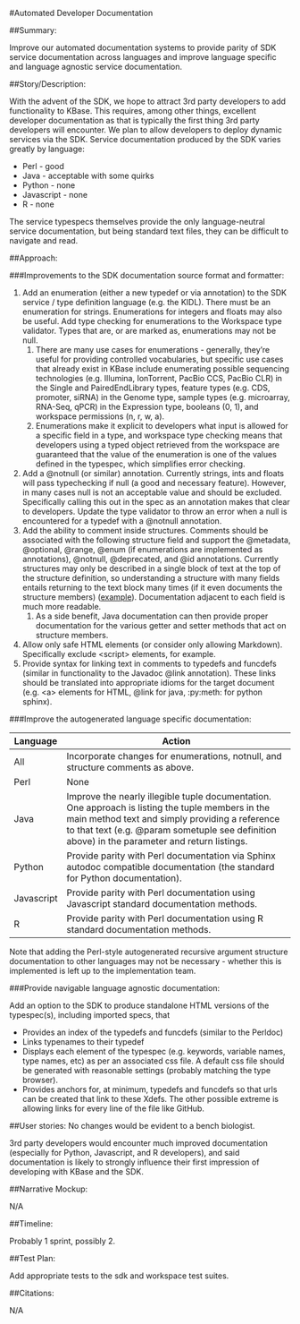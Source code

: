 #Automated Developer Documentation

##Summary:

Improve our automated documentation systems to provide parity of SDK service
documentation across languages and improve language specific and language
agnostic service documentation.

##Story/Description:

With the advent of the SDK, we hope to attract 3rd party developers to add
functionality to KBase. This requires, among other things, excellent developer
documentation as that is typically the first thing 3rd party developers will
encounter. We plan to allow developers to deploy dynamic services via the SDK.
Service documentation produced by the SDK varies greatly by language:

* Perl - good
* Java - acceptable with some quirks
* Python - none
* Javascript - none
* R - none

The service typespecs themselves provide the only language-neutral service
documentation, but being standard text files, they can be difficult to navigate
and read.

##Approach:

###Improvements to the SDK documentation source format and formatter:

1. Add an enumeration (either a new typedef or via annotation) to the SDK
   service / type definition language (e.g. the KIDL). There must be an
   enumeration for strings. Enumerations for integers and floats may also be
   useful. Add type checking for enumerations to the Workspace type validator.
   Types that are, or are marked as, enumerations may not be null. 
    1. There are many use cases for enumerations - generally, they’re useful
       for providing controlled vocabularies, but specific use cases that
       already exist in KBase include enumerating possible sequencing
       technologies (e.g. Illumina, IonTorrent, PacBio CCS, PacBio CLR) in the
       Single and PairedEndLibrary types, feature types (e.g.  CDS, promoter,
       siRNA) in the Genome type, sample types (e.g. microarray, RNA-Seq, qPCR)
       in the Expression type, booleans (0, 1), and workspace permissions
       (n, r, w, a).
    2. Enumerations make it explicit to developers what input is allowed for a
       specific field in a type, and workspace type checking means that
       developers using a typed object retrieved from the workspace are
       guaranteed that the value of the enumeration is one of the values
       defined in the typespec, which simplifies error checking.
2. Add a @notnull (or similar) annotation. Currently strings, ints and floats
   will pass typechecking if null (a good and necessary feature). However, in
   many cases null is not an acceptable value and should be excluded.
   Specifically calling this out in the spec as an annotation makes that
   clear to developers. Update the type validator to throw an error when a null
   is encountered for a typedef with a @notnull annotation.
3. Add the ability to comment inside structures. Comments should be associated
   with the following structure field and support the @metadata, @optional,
   @range, @enum (if enumerations are implemented as annotations), @notnull,
   @deprecated, and @id annotations. Currently structures may only be described
   in a single block of text at the top of the structure definition, so
   understanding a structure with many fields entails returning to the text
   block many times (if it even documents the structure members)
   ([example](https://narrative.kbase.us/#spec/type/KBaseFile.PairedEndLibrary)).
   Documentation adjacent to each field is much more readable.
    1. As a side benefit, Java documentation can then provide proper
       documentation for the various getter and setter methods that act on
       structure members.
4. Allow only safe HTML elements (or consider only allowing Markdown).
   Specifically exclude &lt;script> elements, for example.
5. Provide syntax for linking text in comments to typedefs and funcdefs
   (similar in functionality to the Javadoc @link annotation). These links
   should be translated into appropriate idioms for the target document (e.g.
   &lt;a> elements for HTML, @link for java, :py:meth: for python sphinx).


###Improve the autogenerated language specific documentation:

Language|Action
----------------|-----------
All|Incorporate changes for enumerations, notnull, and structure comments as above.
Perl|None
Java|Improve the nearly illegible tuple documentation. One approach is listing the tuple members in the main method text and simply providing a reference to that text (e.g. @param sometuple see definition above) in the parameter and return listings.
Python|Provide parity with Perl documentation via Sphinx autodoc compatible documentation (the standard for Python documentation).
Javascript|Provide parity with Perl documentation using Javascript standard documentation methods.
R|Provide parity with Perl documentation using R standard documentation methods.

Note that adding the Perl-style autogenerated recursive argument structure
documentation to other languages may not be necessary - whether this is
implemented is left up to the implementation team.

###Provide navigable language agnostic documentation:

Add an option to the SDK to produce standalone HTML versions of the
typespec(s), including imported specs, that

* Provides an index of the typedefs and funcdefs (similar to the Perldoc)
* Links typenames to their typedef
* Displays each element of the typespec (e.g. keywords, variable names, type
  names, etc) as per an associated css file. A default css file should be
  generated with reasonable settings (probably matching the type browser).
* Provides anchors for, at minimum, typedefs and funcdefs so that urls can be
  created that link to these Xdefs. The other possible extreme is allowing
  links for every line of the file like GitHub.

##User stories:
No changes would be evident to a bench biologist.

3rd party developers would encounter much improved documentation (especially
for Python, Javascript, and R developers), and said documentation is likely to
strongly influence their first impression of developing with KBase and the SDK.

##Narrative Mockup:

N/A

##Timeline:

Probably 1 sprint, possibly 2.

##Test Plan:

Add appropriate tests to the sdk and workspace test suites. 

##Citations:

N/A
